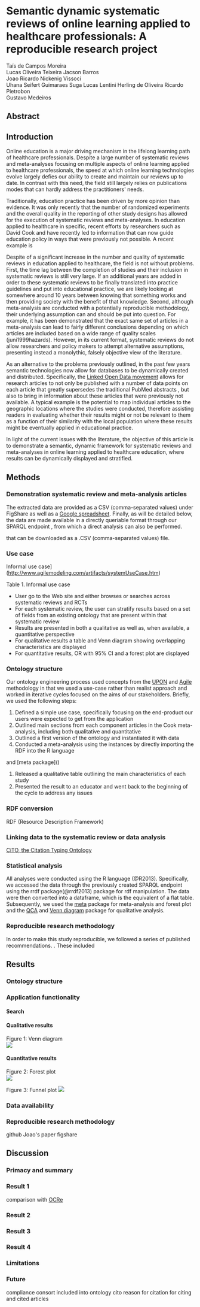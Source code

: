# Semantic dynamic systematic reviews of online learning applied to healthcare professionals: A reproducible research project

Taís de Campos Moreira  
Lucas Oliveira  Teixeira
Jacson Barros  
Joao Ricardo Nickenig Vissoci  
Uhana Seifert Guimaraes Suga 
Lucas Lentini Herling de Oliveira 
Ricardo Pietrobon  
Gustavo Medeiros


<!-- http://rctbank.ucsf.edu/home/cplus/full-list -->

<!-- https://docs.google.com/spreadsheet/ccc?key=0AuL3GiehWhDMdDVTRmtmV185ajMxbEZxd2plTllCNEE&usp=drive_web#gid=0 -->

<!-- http://www.ncbi.nlm.nih.gov/pubmed/20467807 -->

<!-- 

full analysis of all articles

http://goo.gl/ahhWQb

 -->

<!-- 
publicity
  -->


## Abstract
<!-- will write at the end --> 

## Introduction
Online education is a major driving mechanism in the lifelong learning path of healthcare professionals. Despite a large number of systematic reviews and meta-analyses focusing on multiple aspects of online learning applied to healthcare professionals, the speed at which online learning technologies evolve largely defies our ability to create and maintain our reviews up to date. In contrast with this need, the field still largely relies on publications modes that can hardly address the practitioners' needs.

Traditionally, education practice has been driven by more opinion than evidence. It was only recently that the number of randomized experiments and the overall quality in the reporting of other study designs has allowed for the execution of systematic reviews and meta-analyses. In education applied to healthcare in specific, recent efforts by researchers such as David Cook and <!-- add others --> have recently led to information that can now guide education policy in ways that were previously not possible. A recent example is <!-- example policy guided by systematic reviews in healthcare education -->

<!-- overview of traditional systematic reviews and meta-analyses in online learning applied to healthcare education - work by david cook -->

Despite of a significant increase in the number and quality of systematic reviews in education applied to healthcare, the field is not without problems. First, the time lag between the completion of studies and their inclusion in systematic reviews is still very large. If an additional years are added in order to these systematic reviews to be finally translated into practice guidelines and put into educational practice, we are likely looking at somewhere around 10 years between knowing that something works and then providing society with the benefit of that knowledge. Second, although meta-analysis are conducted with a potentially reproducible methodology, their underlying assumption can and should be put into question. For example, it has been demonstrated that the exact same set of articles in a meta-analysis can lead to fairly different conclusions depending on which articles are included based on a wide range of quality scales (juni1999hazards). However, in its current format, systematic reviews do not allow researchers and policy makers to attempt alternative assumptions, presenting instead a monolythic, falsely objective view of the literature. 

As an alternative to the problems previously outlined, in the past few years semantic technologies now allow for databases to be dynamically created and distributed. <!-- ref book semantic web allemang --> Specifically, the [Linked Open Data movement](http://linkeddata.org/) allows for research articles to not only be published with a number of data points on each article that greatly supersedes the traditional PubMed abstracts <!-- pubmed -->, but also to bring in information about these articles that were previously not available. A typical example is the potential to map individual articles to the geographic locations where the studies were conducted, therefore assisting readers in evaluating whether their results might or not be relevant to them as a function of their similarity with the local population where these results might be eventually applied in educational practice.

In light of the current issues with the literature, the objective of this article is to demonstrate a semantic, dynamic framework for systematic reviews and meta-analyses in online learning applied to healthcare education, where results can be dynamically displayed and stratified.

## Methods


<!-- data simulation for shiny app: which authors to include, stratification by variables, specific outcome, any two randomization arms

write more detailed use case

map distribution trial geolocation -->



### Demonstration systematic review and meta-analysis articles

<!-- Tais, please add here a description of the systematic review we will use, how many rcts it has, and links to the rcts. also add a meta-analysis of your choice focused on online learning applied to healthcare professionals - would choose something where there are around 15 RCTs included, just so that we have a bit of room to stratify the results later on -->


<!-- Lucas, can we have the data as a sparql endpoint on the USP server? -->

The extracted data are provided as a CSV (comma-separated values) under FigShare <!-- add link once available --> as well as a [Google spreadsheet](https://docs.google.com/spreadsheet/ccc?key=0AuL3GiehWhDMdDVTRmtmV185ajMxbEZxd2plTllCNEE#gid=0). Finally, as will be detailed below, the data are made available in a directly queriable format through our SPARQL endpoint <!-- link and define sparql -->, from which a direct analysis can also be performed.

 that can be downloaded as a .CSV (comma-separated values) file.


### Use case
Informal use case](http://www.agilemodeling.com/artifacts/systemUseCase.htm)

Table 1. Informal use case

* User go to the Web site and either browses or searches across systematic reviews and  RCTs
* For each systematic review, the user can stratify results based on a set of fields from an existing ontology that are present within that systematic review
* Results are presented in both a qualitative as well as, when available, a quantitative perspective
* For qualitative results a table and Venn diagram showing overlapping characteristics are displayed
* For quantitative results, OR with 95% CI and a forest plot are displayed

### Ontology structure

<!-- Lucas, please add the overall structure for the ontology -->


Our ontology engineering process used concepts from the [UPON](https://docs.google.com/file/d/0B4Ke-17mTW1_eWZpeUNRa2pUVVE/edit) and [Agile](http://agilemanifesto.org/) methodology in that we used a use-case rather than realist approach and worked in iterative cycles focused on the aims of our stakeholders. Briefly, we used the following steps:

1. Defined a simple use case, specifically focusing on the end-product our users were expected to get from the application
1. Outlined main sections from each component articles in the Cook meta-analysis, including both qualitative and quantitative 
2. Outlined a first version of the ontology and instantiated it with data
3. Conducted a meta-analysis using the instances by directly importing the RDF into the R language
<!-- r citation --> and [meta package]()
1. Released a qualitative table outlining the main characteristics of each study
1. Presented the result to an educator and went back to the beginning of the cycle to address any issues


<!-- each subpopulation dyad (proportion of the number of successes over the total number of people) is specific for dyad each result dyad(specific outcome and specific intervention arm). For example, assume that a trial is comparing two arms (control vs. educational intervention A) for three outcomes (course completion, satisfied with course, and would recommend course to others). the following points have to be captured for this trial: rate of course completion for control (total number of students who completed course vs total number of students), rate of course completion for intervention, rate of satisfaction for control, ... -->



### RDF conversion
RDF (Resource Description Framework)
<!-- Jacson how do we convert from csv to RDF. can we also make it available in json? csv will be available from the sheet, which might be a simple interface where other people might want to collaborate data -->

### Linking data to the systematic review or data analysis

[CiTO, the Citation Typing Ontology](http://speroni.web.cs.unibo.it/cgi-bin/lode/req.py?req=http:/purl.org/spar/cito)
<!-- Jacson, cito is included in knitcitations and only requires the DOI - do you know whether DOI is included in the pubmed lod? a connection with cito could lead in another paper toward a facilitated search for additional rcts if we connect it to the pubmed API to search for related articles. could also do some hacking of google scholar in order to get citing and cited articles. see http://goo.gl/wvQEdG for an example. all of this is not for now, this will be part of the discussion section as future development -->

<!-- connection to linkedct through pmid -->

### Statistical analysis

All analyses were conducted using the R language (@R2013). Specifically, we accessed the data through the previously created SPARQL endpoint using the rrdf package(@rrdf2013) package for rdf manipulation. The data were then converted into a dataframe, which is the equivalent of a flat table. Subsequently, we used the [meta](http://cran.r-project.org/web/packages/meta/index.html) package for meta-analysis and forest plot and the [QCA](http://journal.r-project.org/archive/2013-1/thiem-dusa.pdf) and [Venn diagram](http://cran.r-project.org/web/packages/VennDiagram/VennDiagram.pdf) package for qualitative analysis.

<!-- [shiny](https://github.com/rstudio/shiny/) for web application deployment -->

### Reproducible research methodology

In order to make this study reproducible, we followed a series of published recommendations. <!-- vissoci, also include article talking about higher standards published in plos on - see timss article and also fingerprint -->. These included 
<!-- figshare all data, github all data and scripts, sparql endpoint, 

store R, it's packages, and d2rq  -->

## Results

### Ontology structure

### Application functionality

#### Search


#### Qualitative results

Figure 1: Venn diagram  
![](https://lh3.googleusercontent.com/-zwj7ZtypmFM/Uf_QQBk20TI/AAAAAAAA0TA/sceZE11vVhA/w428-h329-no/Screen+Shot+2013-08-05+at+12.16.51+PM.png)


#### Quantitative results

Figure 2: Forest plot  
![](https://lh5.googleusercontent.com/-d5S4ZSqucj0/Uf_WQo_kHVI/AAAAAAAA0Ts/zmIqqgnPP8A/w923-h657-no/Screen+Shot+2013-08-05+at+12.43.22+PM.png)

Figure 3: Funnel plot
![](https://lh5.googleusercontent.com/-7O-SeJ9wx_Q/UgA5AzutMRI/AAAAAAAA0WY/-1BjN8IGbjg/w850-h604-no/Screen+Shot+2013-08-05+at+7.43.44+PM.png)

### Data availability



### Reproducible research methodology
github
Joao's paper
figshare



## Discussion

<!-- advantages more info and more specific than what cochrane/revman recommends allows for peer-review after study is published - talk about http://goo.gl/YM699D -->


### Primacy and summary

### Result 1

comparison with [OCRe](https://code.google.com/p/ontology-of-clinical-research/)
### Result 2
### Result 3
### Result 4
### Limitations

### Future
compliance consort included into ontology
cito reason for citation for citing and cited articles

